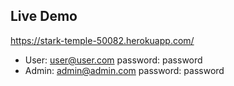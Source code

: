 ## Live Demo

https://stark-temple-50082.herokuapp.com/

- User: user@user.com password: password
- Admin: admin@admin.com password: password
